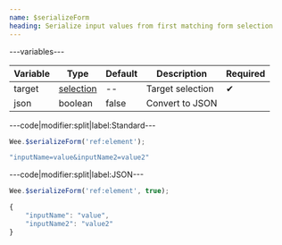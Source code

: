 ```yaml
---
name: $serializeForm
heading: Serialize input values from first matching form selection
---
```


---variables---

| Variable | Type | Default | Description | Required |
| -- | -- | -- | -- | -- |
| target | [selection](/script#selection) | -- | Target selection | ✔ |
| json | boolean | false | Convert to JSON ||

---code|modifier:split|label:Standard---

```javascript
Wee.$serializeForm('ref:element');
```

```javascript
"inputName=value&inputName2=value2"
```

---code|modifier:split|label:JSON---

```javascript
Wee.$serializeForm('ref:element', true);
```

```javascript
{
	"inputName": "value",
	"inputName2": "value2"
}
```